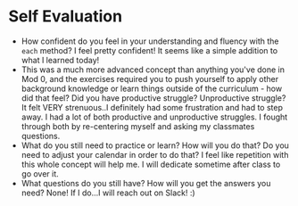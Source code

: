# Self Evaluation

- How confident do you feel in your understanding and fluency with the `each` method?
I feel pretty confident! It seems like a simple addition to what I learned today!
- This was a much more advanced concept than anything you've done in Mod 0, and the exercises required you to push yourself to apply other background knowledge or learn things outside of the curriculum - how did that feel? Did you have productive struggle? Unproductive struggle?
It felt VERY strenuous..I definitely had some frustration and had to step away. I had a lot of both productive and unproductive struggles. I fought through both by re-centering myself and asking my classmates questions.
- What do you still need to practice or learn? How will you do that? Do you need to adjust your calendar in order to do that?
I feel like repetition with this whole concept will help me. I will dedicate sometime after class to go over it.
- What questions do you still have? How will you get the answers you need?
None! If I do...I will reach out on Slack! :)
